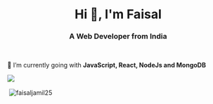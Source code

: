 <h1 align="center">Hi 👋, I'm Faisal</h1>
<h3 align="center">A Web Developer from India</h3>

<br/>

🌱 I’m currently going with **JavaScript, React, NodeJs and MongoDB**

<img src="https://github-profile-trophy.vercel.app/?username=faisaljamil25&theme=dracula&column=3&margin-w=15&margin-h=15 (https://github.com/ryo-ma/github-profile-trophy)">

<p>&nbsp;<img align="center" src="https://github-readme-stats.vercel.app/api?username=faisaljamil25&show_icons=true&count_private=true&theme=dark" alt="faisaljamil25" /></p>

